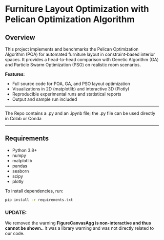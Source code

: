 # Furniture Layout Optimization with Pelican Optimization Algorithm

## Overview

This project implements and benchmarks the Pelican Optimization Algorithm (POA) for automated furniture layout in constraint-based interior spaces. It provides a head-to-head comparison with Genetic Algorithm (GA) and Particle Swarm Optimization (PSO) on realistic room scenarios.

**Features:**
- Full source code for POA, GA, and PSO layout optimization
- Visualizations in 2D (matplotlib) and interactive 3D (Plotly)
- Reproducible experimental runs and statistical reports
- Output and sample run included

---
The Repo contains a .py and an .ipynb file; the .py file can be used directly in Colab or Conda

---
## Requirements

- Python 3.8+
- numpy
- matplotlib
- pandas
- seaborn
- scipy
- plotly

To install dependencies, run:

```sh
pip install -r requirements.txt
```

### UPDATE:

We removed the warning **FigureCanvasAgg is non-interactive and thus cannot be shown.**. It was a library warning and was not directly related to our code.
